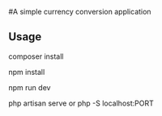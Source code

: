 #A simple currency conversion application 

## Usage

composer install

npm install

npm run dev

php artisan serve or php -S localhost:PORT
